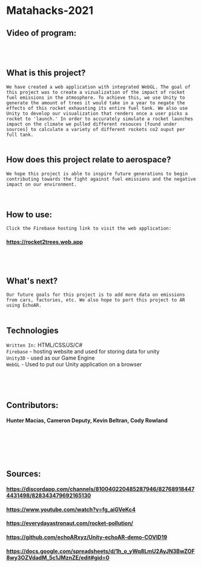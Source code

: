 # Matahacks-2021

## Video of program: 
<br>
<br>

## What is this project?
`We have created a web application with integrated WebGL. The goal of this project was to create a vizualization of the impact of rocket fuel emissions in the atmosphere. To achieve this, we use Unity to generate the amount of trees it would take in a year to negate the effects of this rocket exhausting its entire fuel tank. We also use Unity to develop our visualization that renders once a user picks a rocket to 'launch.' In order to accurately simulate a rocket launches impact on the climate we pulled different resouces [found under sources] to calculate a variety of different rockets co2 ouput per full tank.`
<br>
<br>

## How does this project relate to aerospace? 
`We hope this project is able to inspire future generations to begin contributing towards the fight against fuel emissions and the negative impact on our environment. `

<br>


## How to use: 
`Click the Firebase hosting link to visit the web application:`
#### https://rocket2trees.web.app
<br>
<br>

## What's next?
`Our future goals for this project is to add more data on emissions from cars, factories, etc. We also hope to port this project to AR using EchoAR.`
<br>
<br>

## Technologies 
`Written In:` HTML/CSS/JS/C# <br>
`Firebase` - hosting website and used for storing data for unity <br>
`Unity3D` - used as our Game Engine <br>
`WebGL` - Used to put our Unity application on a browser <br>
### 
<br>
<br>

## Contributors:
#### Hunter Macias, Cameron Deputy, Kevin Beltran, Cody Rowland

<br>

## <br>
## Sources:
#### https://discordapp.com/channels/810040220485287946/827689184474431498/828343479692165130
#### https://www.youtube.com/watch?v=fg_aiGVeKc4
#### https://everydayastronaut.com/rocket-pollution/
#### https://github.com/echoARxyz/Unity-echoAR-demo-COVID19
#### https://docs.google.com/spreadsheets/d/1h_o_yWq8LmU2AyJN3BwZOF8wy3OZVdadM_5c1JMznZE/edit#gid=0

